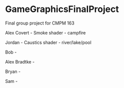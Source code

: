 # GameGraphicsFinalProject
Final group project for CMPM 163

Alex Covert - Smoke shader - campfire

Jordan - Caustics shader - river/lake/pool

Bob - 

Alex Bradtke - 

Bryan - 

Sam - 


